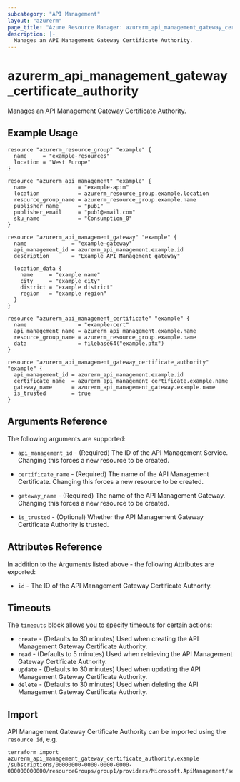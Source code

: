 ```yaml
---
subcategory: "API Management"
layout: "azurerm"
page_title: "Azure Resource Manager: azurerm_api_management_gateway_certificate_authority"
description: |-
  Manages an API Management Gateway Certificate Authority.
---
```


# azurerm_api_management_gateway_certificate_authority

Manages an API Management Gateway Certificate Authority.

## Example Usage

```hcl
resource "azurerm_resource_group" "example" {
  name     = "example-resources"
  location = "West Europe"
}

resource "azurerm_api_management" "example" {
  name                = "example-apim"
  location            = azurerm_resource_group.example.location
  resource_group_name = azurerm_resource_group.example.name
  publisher_name      = "pub1"
  publisher_email     = "pub1@email.com"
  sku_name            = "Consumption_0"
}

resource "azurerm_api_management_gateway" "example" {
  name              = "example-gateway"
  api_management_id = azurerm_api_management.example.id
  description       = "Example API Management gateway"

  location_data {
    name     = "example name"
    city     = "example city"
    district = "example district"
    region   = "example region"
  }
}

resource "azurerm_api_management_certificate" "example" {
  name                = "example-cert"
  api_management_name = azurerm_api_management.example.name
  resource_group_name = azurerm_resource_group.example.name
  data                = filebase64("example.pfx")
}

resource "azurerm_api_management_gateway_certificate_authority" "example" {
  api_management_id = azurerm_api_management.example.id
  certificate_name  = azurerm_api_management_certificate.example.name
  gateway_name      = azurerm_api_management_gateway.example.name
  is_trusted        = true
}
```

## Arguments Reference

The following arguments are supported:

* `api_management_id` - (Required) The ID of the API Management Service. Changing this forces a new resource to be created.

* `certificate_name` - (Required) The name of the API Management Certificate. Changing this forces a new resource to be created.

* `gateway_name` - (Required) The name of the API Management Gateway. Changing this forces a new resource to be created.

* `is_trusted` - (Optional) Whether the API Management Gateway Certificate Authority is trusted.

## Attributes Reference

In addition to the Arguments listed above - the following Attributes are exported: 

* `id` - The ID of the API Management Gateway Certificate Authority.

## Timeouts

The `timeouts` block allows you to specify [timeouts](https://www.terraform.io/docs/configuration/resources.html#timeouts) for certain actions:

* `create` - (Defaults to 30 minutes) Used when creating the API Management Gateway Certificate Authority.
* `read` - (Defaults to 5 minutes) Used when retrieving the API Management Gateway Certificate Authority.
* `update` - (Defaults to 30 minutes) Used when updating the API Management Gateway Certificate Authority.
* `delete` - (Defaults to 30 minutes) Used when deleting the API Management Gateway Certificate Authority.

## Import

API Management Gateway Certificate Authority can be imported using the `resource id`, e.g.

```shell
terraform import azurerm_api_management_gateway_certificate_authority.example /subscriptions/00000000-0000-0000-0000-000000000000/resourceGroups/group1/providers/Microsoft.ApiManagement/service/service1/gateways/gateway1/certificateAuthorities/cert1
```
